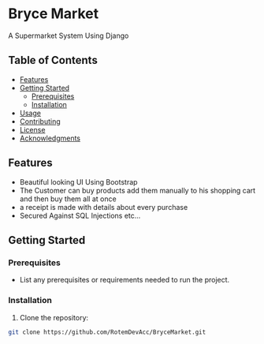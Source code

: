 # Bryce Market

A Supermarket System Using Django

## Table of Contents

- [Features](#features)
- [Getting Started](#getting-started)
  - [Prerequisites](#prerequisites)
  - [Installation](#installation)
- [Usage](#usage)
- [Contributing](#contributing)
- [License](#license)
- [Acknowledgments](#acknowledgments)

## Features

- Beautiful looking UI Using Bootstrap
- The Customer can buy products add them manually to his shopping cart and then buy them all at once
- a receipt is made with details about every purchase
- Secured Against SQL Injections etc...

## Getting Started

### Prerequisites

- List any prerequisites or requirements needed to run the project.

### Installation

1. Clone the repository:

```bash
git clone https://github.com/RotemDevAcc/BryceMarket.git
